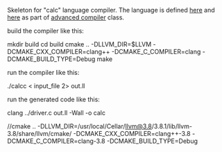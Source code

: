Skeleton for "calc" language compiler.
The language is defined [here](https://utah.instructure.com/courses/377698/assignments/3420338) 
and [here](https://utah.instructure.com/courses/377698/assignments/3426197) as part of [advanced compiler](https://utah.instructure.com/courses/377698/assignments/syllabus) class.

build the compiler like this:

mkdir build
cd build
cmake .. -DLLVM_DIR=$LLVM -DCMAKE_CXX_COMPILER=clang++ -DCMAKE_C_COMPILER=clang -DCMAKE_BUILD_TYPE=Debug
make

run the compiler like this:

./calcc < input_file 2> out.ll

run the generated code like this:

clang ../driver.c out.ll -Wall -o calc

//cmake .. -DLLVM_DIR=/usr/local/Cellar/llvm@3.8/3.8.1/lib/llvm-3.8/share/llvm/cmake/ -DCMAKE_CXX_COMPILER=clang++-3.8 -DCMAKE_C_COMPILER=clang-3.8 -DCMAKE_BUILD_TYPE=Debug
